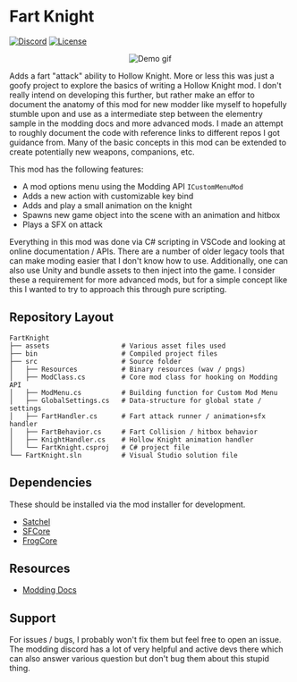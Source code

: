 # Fart Knight

[![Discord](https://img.shields.io/discord/879125729936298015.svg?logo=discord&logoColor=white&logoWidth=20&labelColor=7289DA&label=Discord&color=17cf48)](https://discord.gg/F6Y5TeFQ8j) [![License](https://img.shields.io/badge/license-MIT-green)](./LICENSE)

<p align="center">
  <img src="https://github.com/AbsoluteStratos/FartKnight/blob/main/assets/demo.gif" alt="Demo gif"/>
</p>

Adds a fart "attack" ability to Hollow Knight.
More or less this was just a goofy project to explore the basics of writing a Hollow Knight mod.
I don't really intend on developing this further, but rather make an effor to document the anatomy of this mod for new modder like myself to hopefully stumble upon and use as a intermediate step between the elementry sample in the modding docs and more advanced mods.
I made an attempt to roughly document the code with reference links to different repos I got guidance from.
Many of the basic concepts in this mod can be extended to create potentially new weapons, companions, etc.

This mod has the following features:

- A mod options menu using the Modding API `ICustomMenuMod`
- Adds a new action with customizable key bind
- Adds and play a small animation on the knight
- Spawns new game object into the scene with an animation and hitbox
- Plays a SFX on attack

Everything in this mod was done via C# scripting in VSCode and looking at online documentation / APIs.
There are a number of older legacy tools that can make moding easier that I don't know how to use.
Additionally, one can also use Unity and bundle assets to then inject into the game.
I consider these a requirement for more advanced mods, but for a simple concept like this I wanted to try to approach this through pure scripting.

## Repository Layout

```
FartKnight
├── assets                  # Various asset files used
├── bin                     # Compiled project files
├── src                     # Source folder
│   ├── Resources           # Binary resources (wav / pngs)
│   ├── ModClass.cs         # Core mod class for hooking on Modding API
│   ├── ModMenu.cs          # Building function for Custom Mod Menu
│   ├── GlobalSettings.cs   # Data-structure for global state / settings
│   ├── FartHandler.cs      # Fart attack runner / animation+sfx handler
│   ├── FartBehavior.cs     # Fart Collision / hitbox behavior
│   ├── KnightHandler.cs    # Hollow Knight animation handler
│   └── FartKnight.csproj   # C# project file
└── FartKnight.sln          # Visual Studio solution file
```

## Dependencies

These should be installed via the mod installer for development.

- [Satchel](https://github.com/PrashantMohta/Satchel)
- [SFCore](https://github.com/SFGrenade/SFCore)
- [FrogCore](https://github.com/RedFrog6002/FrogCore/)

## Resources

- [Modding Docs](https://prashantmohta.github.io/ModdingDocs/)

## Support

For issues / bugs, I probably won't fix them but feel free to open an issue.
The modding discord has a lot of very helpful and active devs there which can also answer various question but don't bug them about this stupid thing.
